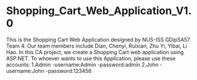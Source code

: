 # Shopping_Cart_Web_Application_V1.0
This is the Shopping Cart Web Application designed by NUS-ISS GDipSA57 Team 4. Our team members include Dian, Chenyi, Ruixian, Zhu Yi, Yibai, Li Hao.
In this CA project, we create a Shopping Cart web application using ASP.NET.
To whoever wants to use this Application, please use these accounts:
1.Admin
	-username:Admin
	-password:admin
2.John
	-username:John
	-password:123456

